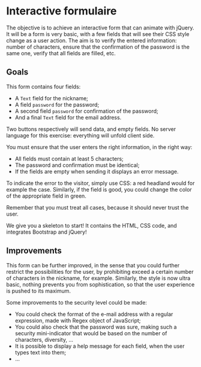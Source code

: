 # Interactive formulaire

The objective is to achieve an interactive form that can animate with jQuery. It will be a form is very basic, with a few fields that will see their CSS style change as a user action. The aim is to verify the entered information: number of characters, ensure that the confirmation of the password is the same one, verify that all fields are filled, etc.

## Goals

This form contains four fields:
- A `Text` field for the nickname;
- A field `password` for the password;
- A second field `password` for confirmation of the password;
- And a final `Text` field for the email address.

Two buttons respectively will send data, and empty fields. No server language for this exercise: everything will unfold client side.

You must ensure that the user enters the right information, in the right way:
- All fields must contain at least 5 characters;
- The password and confirmation must be identical;
- If the fields are empty when sending it displays an error message.

To indicate the error to the visitor, simply use CSS: a red headland would for example the case. Similarly, if the field is good, you could change the color of the appropriate field in green.

Remember that you must treat all cases, because it should never trust the user.

We give you a skeleton to start! It contains the HTML, CSS code, and integrates Bootstrap and jQuery!

## Improvements

This form can be further improved, in the sense that you could further restrict the possibilities for the user, by prohibiting exceed a certain number of characters in the nickname, for example. Similarly, the style is now ultra basic, nothing prevents you from sophistication, so that the user experience is pushed to its maximum.

Some improvements to the security level could be made:
- You could check the format of the e-mail address with a regular expression, made with Regex object of JavaScript;
- You could also check that the password was sure, making such a security mini-indicator that would be based on the number of characters, diversity, ...
- It is possible to display a help message for each field, when the user types text into them;
- ...

